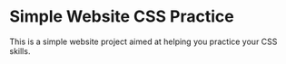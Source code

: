 # Simple Website CSS Practice

This is a simple website project aimed at helping you practice your CSS skills.
